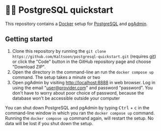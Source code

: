 # 🐘💨 PostgreSQL quickstart

This repository contains a [Docker](https://www.docker.com/) setup for [PostgreSQL](https://www.postgresql.org/) and [pgAdmin](https://www.pgadmin.org/).

## Getting started

1. Clone this repository by running the `git clone https://github.com/Kaltsoon/postgresql-quickstart.git` (requires [git](https://git-scm.com/)) or click the "Code" button in the GitHub repository page and choose "Download ZIP".
2. Open the directory in the command-line an run the `docker compose up` command. The setup takes a minute or two
3. Open pgAdmin by visiting <http://localhost:8888> in web browser. Log in using the email "user@provider.com" and password "password". You don't have to worry about poor choice of password, because the database won't be accessible outside your computer

You can shut down PostgreSQL and pgAdmin by typing <kbd>Ctrl</kbd> + <kbd>c</kbd> in the command-line window in which you ran the `docker compose up` command. Running the `docker compose up` command again, will restart the setup. No data will be lost if you shut down the setup.
